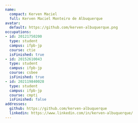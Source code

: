 ```yaml
---
name:
  compact: Kerven Maciel
  full: Kerven Maciel Monteiro de Albuquerque
avatar:
  default: https://github.com/kerven-albuquerque.png
occupations:
- id: 20121750200
  type: student
  campus: ifpb-jp
  course: ctie
  isFinished: true
- id: 20152610043
  type: student
  campus: ifpb-jp
  course: csbee
  isFinished: true
- id: 202119840028
  type: student
  campus: ifpb-jp
  course: cmpti
  isFinished: false
addresses:
  github: https://github.com/kerven-albuquerque
  linkedin: https://www.linkedin.com/in/kerven-albuquerque/
---
```

